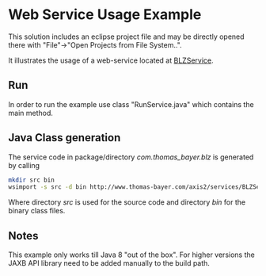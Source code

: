 # Web Service Usage Example

This solution includes an eclipse project file and may be directly opened there with "File"->"Open Projects from File System..".

It illustrates the usage of a web-service located at [BLZService](http://www.thomas-bayer.com/axis2/services/BLZService?wsdl).

## Run

In order to run the example use class "RunService.java" which contains the main method.

## Java Class generation

The service code in package/directory *com.thomas_bayer.blz* is generated by calling

```bash
mkdir src bin
wsimport -s src -d bin http://www.thomas-bayer.com/axis2/services/BLZService?wsdl
```

Where directory *src* is used for the source code and directory *bin* for the binary class files.

## Notes

This example only works till Java 8 "out of the box". For higher versions the JAXB API library need to be added manually to the build path.
